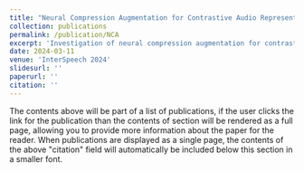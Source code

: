 ```yaml
---
title: "Neural Compression Augmentation for Contrastive Audio Representation Learning"
collection: publications
permalink: /publication/NCA
excerpt: 'Investigation of neural compression augmentation for contrastive self-supervised audio representation learning. Camera-ready version will be ready soon'
date: 2024-03-11
venue: 'InterSpeech 2024'
slidesurl: ''
paperurl: ''
citation: ''
---
```


The contents above will be part of a list of publications, if the user clicks the link for the publication than the contents of section will be rendered as a full page, allowing you to provide more information about the paper for the reader. When publications are displayed as a single page, the contents of the above "citation" field will automatically be included below this section in a smaller font.
